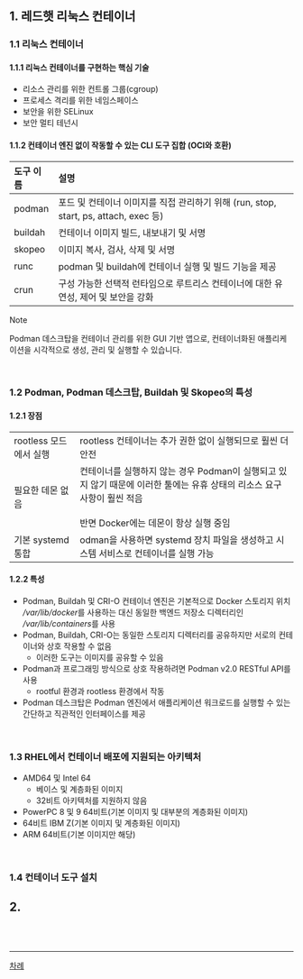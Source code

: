 # 

## 1. 레드햇 리눅스 컨테이너

### 1.1 리눅스 컨테이너

#### 1.1.1 리눅스 컨테이너를 구현하는 핵심 기술

* 리소스 관리를 위한 컨트롤 그룹(cgroup)
* 프로세스 격리를 위한 네임스페이스
* 보안을 위한 SELinux
* 보안 멀티 테넌시

#### 1.1.2 컨테이너 엔진 없이 작동할 수 있는 CLI 도구 집합 (OCI와 호환)

|도구 이름|설명|
|:---|:---|
|podman|포드 및 컨테이너 이미지를 직접 관리하기 위해 (run, stop, start, ps, attach, exec 등)|
|buildah|컨테이너 이미지 빌드, 내보내기 및 서명|
|skopeo|이미지 복사, 검사, 삭제 및 서명|
|runc|podman 및 buildah에 컨테이너 실행 및 빌드 기능을 제공|
|crun|구성 가능한 선택적 런타임으로 루트리스 컨테이너에 대한 유연성, 제어 및 보안을 강화|

> [!NOTE]
> Podman 데스크탑을 컨테이너 관리를 위한 GUI 기반 앱으로, 컨테이너화된 애플리케이션을 시각적으로 생성, 관리 및 실행할 수 있습니다.
<br>

### 1.2 Podman, Podman 데스크탑, Buildah 및 Skopeo의 특성 

#### 1.2.1 장점

|||
|---|---|
|rootless 모드에서 실행|rootless 컨테이너는 추가 권한 없이 실행되므로 훨씬 더 안전|
|필요한 데몬 없음|컨테이너를 실행하지 않는 경우 Podman이 실행되고 있지 않기 때문에 이러한 툴에는 유휴 상태의 리소스 요구 사항이 훨씬 적음<br><br>반면 Docker에는 데몬이 항상 실행 중임|
|기본 systemd 통합|odman을 사용하면 systemd 장치 파일을 생성하고 시스템 서비스로 컨테이너를 실행 가능|

#### 1.2.2 특성

* Podman, Buildah 및 CRI-O 컨테이너 엔진은 기본적으로 Docker 스토리지 위치 */var/lib/docker*를 사용하는 대신 동일한 백엔드 저장소 디렉터리인 */var/lib/containers*를 사용
* Podman, Buildah, CRI-O는 동일한 스토리지 디렉터리를 공유하지만 서로의 컨테이너와 상호 작용할 수 없음
  + 이러한 도구는 이미지를 공유할 수 있음
* Podman과 프로그래밍 방식으로 상호 작용하려면 Podman v2.0 RESTful API를 사용
  + rootful 환경과 rootless 환경에서 작동
* Podman 데스크탑은 Podman 엔진에서 애플리케이션 워크로드를 실행할 수 있는 간단하고 직관적인 인터페이스를 제공
<br>

### 1.3 RHEL에서 컨테이너 배포에 지원되는 아키텍처

* AMD64 및 Intel 64
  + 베이스 및 계층화된 이미지
  + 32비트 아키텍처를 지원하지 않음
* PowerPC 8 및 9 64비트(기본 이미지 및 대부분의 계층화된 이미지)
* 64비트 IBM Z(기본 이미지 및 계층화된 이미지)
* ARM 64비트(기본 이미지만 해당)


<br>

### 1.4 컨테이너 도구 설치


## 2. 


<br>
<br>

------
[차례](../README.md)